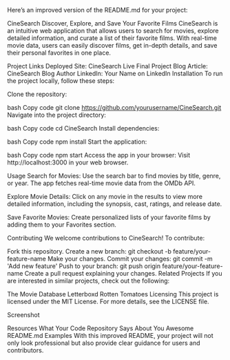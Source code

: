 
Here’s an improved version of the README.md for your project:

CineSearch
Discover, Explore, and Save Your Favorite Films
CineSearch is an intuitive web application that allows users to search for movies, explore detailed information, and curate a list of their favorite films. With real-time movie data, users can easily discover films, get in-depth details, and save their personal favorites in one place.

Project Links
Deployed Site: CineSearch Live
Final Project Blog Article: CineSearch Blog
Author LinkedIn: Your Name on LinkedIn
Installation
To run the project locally, follow these steps:

Clone the repository:

bash
Copy code
git clone https://github.com/yourusername/CineSearch.git
Navigate into the project directory:

bash
Copy code
cd CineSearch
Install dependencies:

bash
Copy code
npm install
Start the application:

bash
Copy code
npm start
Access the app in your browser:
Visit http://localhost:3000 in your web browser.

Usage
Search for Movies:
Use the search bar to find movies by title, genre, or year. The app fetches real-time movie data from the OMDb API.

Explore Movie Details:
Click on any movie in the results to view more detailed information, including the synopsis, cast, ratings, and release date.

Save Favorite Movies:
Create personalized lists of your favorite films by adding them to your Favorites section.

Contributing
We welcome contributions to CineSearch! To contribute:

Fork this repository.
Create a new branch:
git checkout -b feature/your-feature-name
Make your changes.
Commit your changes:
git commit -m 'Add new feature'
Push to your branch:
git push origin feature/your-feature-name
Create a pull request explaining your changes.
Related Projects
If you are interested in similar projects, check out the following:

The Movie Database
Letterboxd
Rotten Tomatoes
Licensing
This project is licensed under the MIT License. For more details, see the LICENSE file.

Screenshot

Resources
What Your Code Repository Says About You
Awesome README.md Examples
With this improved README, your project will not only look professional but also provide clear guidance for users and contributors.
